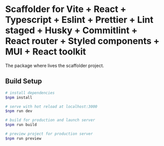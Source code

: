# Scaffolder for Vite + React + Typescript + Eslint + Prettier + Lint staged + Husky + Commitlint + React router + Styled components + MUI + React toolkit

The package where lives the scaffolder project.

## Build Setup

```bash
# install dependencies
$npm install

# serve with hot reload at localhost:3000
$npm run dev

# build for production and launch server
$npm run build

# preview project for production server
$npm run preview
```
